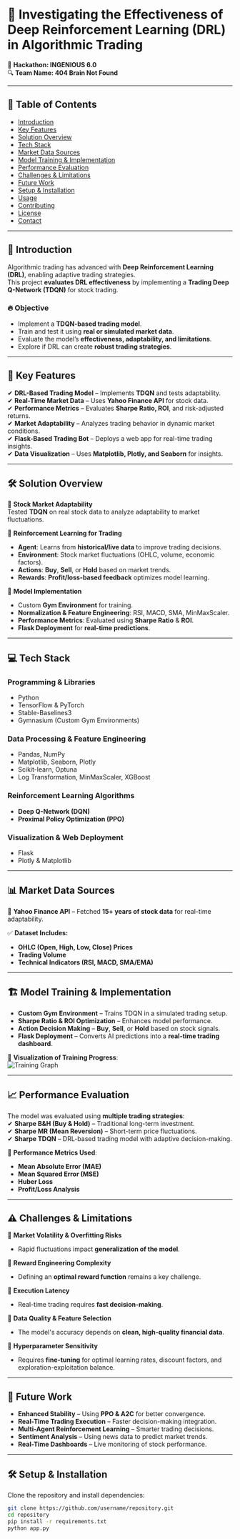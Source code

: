 # 🚀 Investigating the Effectiveness of Deep Reinforcement Learning (DRL) in Algorithmic Trading  
📌 **Hackathon: INGENIOUS 6.0**  
🔍 **Team Name: 404 Brain Not Found**  

---

## 📖 Table of Contents
- [Introduction](#introduction)
- [Key Features](#key-features)
- [Solution Overview](#solution-overview)
- [Tech Stack](#tech-stack)
- [Market Data Sources](#market-data-sources)
- [Model Training & Implementation](#model-training--implementation)
- [Performance Evaluation](#performance-evaluation)
- [Challenges & Limitations](#challenges--limitations)
- [Future Work](#future-work)
- [Setup & Installation](#setup--installation)
- [Usage](#usage)
- [Contributing](#contributing)
- [License](#license)
- [Contact](#contact)

---

## 📌 Introduction
Algorithmic trading has advanced with **Deep Reinforcement Learning (DRL)**, enabling adaptive trading strategies.  
This project **evaluates DRL effectiveness** by implementing a **Trading Deep Q-Network (TDQN)** for stock trading.  

### 🔥 Objective
- Implement a **TDQN-based trading model**.
- Train and test it using **real or simulated market data**.
- Evaluate the model’s **effectiveness, adaptability, and limitations**.
- Explore if DRL can create **robust trading strategies**.

---

## 🌟 Key Features
✔ **DRL-Based Trading Model** – Implements **TDQN** and tests adaptability.  
✔ **Real-Time Market Data** – Uses **Yahoo Finance API** for stock data.  
✔ **Performance Metrics** – Evaluates **Sharpe Ratio, ROI**, and risk-adjusted returns.  
✔ **Market Adaptability** – Analyzes trading behavior in dynamic market conditions.  
✔ **Flask-Based Trading Bot** – Deploys a web app for real-time trading insights.  
✔ **Data Visualization** – Uses **Matplotlib, Plotly, and Seaborn** for insights.  

---

## 🛠 Solution Overview
🔹 **Stock Market Adaptability**  
Tested **TDQN** on real stock data to analyze adaptability to market fluctuations.  

🔹 **Reinforcement Learning for Trading**  
- **Agent**: Learns from **historical/live data** to improve trading decisions.  
- **Environment**: Stock market fluctuations (OHLC, volume, economic factors).  
- **Actions**: **Buy**, **Sell**, or **Hold** based on market trends.  
- **Rewards**: **Profit/loss-based feedback** optimizes model learning.  

🔹 **Model Implementation**  
- Custom **Gym Environment** for training.  
- **Normalization & Feature Engineering**: RSI, MACD, SMA, MinMaxScaler.  
- **Performance Metrics**: Evaluated using **Sharpe Ratio** & **ROI**.  
- **Flask Deployment** for **real-time predictions**.

---

## 💻 Tech Stack

### **Programming & Libraries**
- Python  
- TensorFlow & PyTorch  
- Stable-Baselines3  
- Gymnasium (Custom Gym Environments)  

### **Data Processing & Feature Engineering**
- Pandas, NumPy  
- Matplotlib, Seaborn, Plotly  
- Scikit-learn, Optuna  
- Log Transformation, MinMaxScaler, XGBoost  

### **Reinforcement Learning Algorithms**
- **Deep Q-Network (DQN)**  
- **Proximal Policy Optimization (PPO)**  

### **Visualization & Web Deployment**
- Flask  
- Plotly & Matplotlib  

---

## 📊 Market Data Sources
📡 **Yahoo Finance API** – Fetched **15+ years of stock data** for real-time adaptability.  

✅ **Dataset Includes:**  
- **OHLC (Open, High, Low, Close) Prices**  
- **Trading Volume**  
- **Technical Indicators (RSI, MACD, SMA/EMA)**  

---

## 🏗 Model Training & Implementation
- **Custom Gym Environment** – Trains TDQN in a simulated trading setup.  
- **Sharpe Ratio & ROI Optimization** – Enhances model performance.  
- **Action Decision Making** – **Buy**, **Sell**, or **Hold** based on stock signals.  
- **Flask Deployment** – Converts AI predictions into a **real-time trading dashboard**.  

📌 **Visualization of Training Progress**:  
![Training Graph](https://github.com/username/repository/blob/main/screenshots/training_graph.png)

---

## 📈 Performance Evaluation
The model was evaluated using **multiple trading strategies**:  
✔ **Sharpe B&H (Buy & Hold)** – Traditional long-term investment.  
✔ **Sharpe MR (Mean Reversion)** – Short-term price fluctuations.  
✔ **Sharpe TDQN** – DRL-based trading model with adaptive decision-making.  

🔹 **Performance Metrics Used**:
- **Mean Absolute Error (MAE)**
- **Mean Squared Error (MSE)**
- **Huber Loss**
- **Profit/Loss Analysis**

---

## ⚠ Challenges & Limitations
🚨 **Market Volatility & Overfitting Risks**  
- Rapid fluctuations impact **generalization of the model**.  

🚨 **Reward Engineering Complexity**  
- Defining an **optimal reward function** remains a key challenge.  

🚨 **Execution Latency**  
- Real-time trading requires **fast decision-making**.  

🚨 **Data Quality & Feature Selection**  
- The model's accuracy depends on **clean, high-quality financial data**.  

🚨 **Hyperparameter Sensitivity**  
- Requires **fine-tuning** for optimal learning rates, discount factors, and exploration-exploitation balance.

---

## 🚀 Future Work
- **Enhanced Stability** – Using **PPO & A2C** for better convergence.  
- **Real-Time Trading Execution** – Faster decision-making integration.  
- **Multi-Agent Reinforcement Learning** – Smarter trading decisions.  
- **Sentiment Analysis** – Using news data to predict market trends.  
- **Real-Time Dashboards** – Live monitoring of stock performance.  

---

## 🛠 Setup & Installation
Clone the repository and install dependencies:

```bash
git clone https://github.com/username/repository.git
cd repository
pip install -r requirements.txt
python app.py
